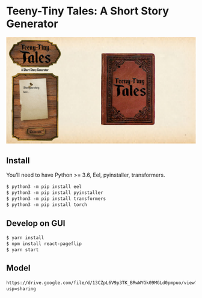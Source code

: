 # Teeny-Tiny Tales: A Short Story Generator

![](./sample.png)

## Install

You’ll need to have Python >= 3.6, Eel, pyinstaller, transformers.

```
$ python3 -m pip install eel
$ python3 -m pip install pyinstaller
$ python3 -m pip install transformers
$ python3 -m pip install torch
```

## Develop on GUI

```
$ yarn install
$ npm install react-pageflip
$ yarn start
```

## Model

```
https://drive.google.com/file/d/13CZpL6V9p3TK_BRwWYGk09MGLd0pmpuo/view?usp=sharing
```
